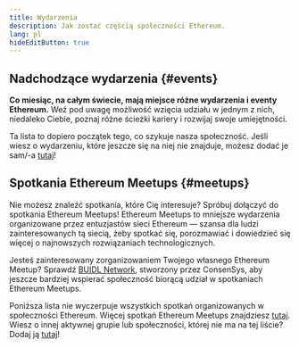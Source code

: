 ```yaml
---
title: Wydarzenia
description: Jak zostać częścią społeczności Ethereum.
lang: pl
hideEditButton: true
---
```


## Nadchodzące wydarzenia {#events}

**Co miesiąc, na całym świecie, mają miejsce różne wydarzenia i eventy Ethereum.** Weź pod uwagę możliwość wzięcia udziału w jednym z nich, niedaleko Ciebie, poznaj różne ścieżki kariery i rozwijaj swoje umiejętności.

<UpcomingEventsList/>

Ta lista to dopiero początek tego, co szykuje nasza społeczność. Jeśli wiesz o wydarzeniu, które jeszcze się na niej nie znajduje, możesz dodać je sam/-a [tutaj](https://github.com/ethereum/ethereum-org-website/blob/dev/src/data/community-events.json)!

## Spotkania Ethereum Meetups {#meetups}

Nie możesz znaleźć spotkania, które Cię interesuje? Spróbuj dołączyć do spotkania Ethereum Meetups! Ethereum Meetups to mniejsze wydarzenia organizowane przez entuzjastów sieci Ethereum — szansa dla ludzi zainteresowanych tą siecią, żeby spotkać się, porozmawiać i dowiedzieć się więcej o najnowszych rozwiązaniach technologicznych.

<MeetupList />

Jesteś zainteresowany zorganizowaniem Twojego własnego Ethereum Meetup? Sprawdź [BUIDL Network](https://consensys.net/developers/buidlnetwork/), stworzony przez ConsenSys, aby jeszcze bardziej wspierać społeczność biorącą udział w spotkaniach Ethereum Meetups.

Poniższa lista nie wyczerpuje wszystkich spotkań organizowanych w społeczności Ethereum. Więcej spotkań Ethereum Meetups znajdziesz [tutaj](https://www.meetup.com/topics/ethereum/). Wiesz o innej aktywnej grupie lub społeczności, której nie ma na tej liście? Dodaj ją [tutaj](https://github.com/ethereum/ethereum-org-website/blob/dev/src/data/community-meetups.json)!
